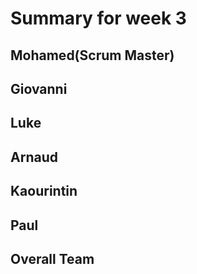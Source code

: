 # Summary for week 3

## Mohamed(Scrum Master)

## Giovanni

## Luke 

## Arnaud

## Kaourintin 

## Paul

## Overall Team
